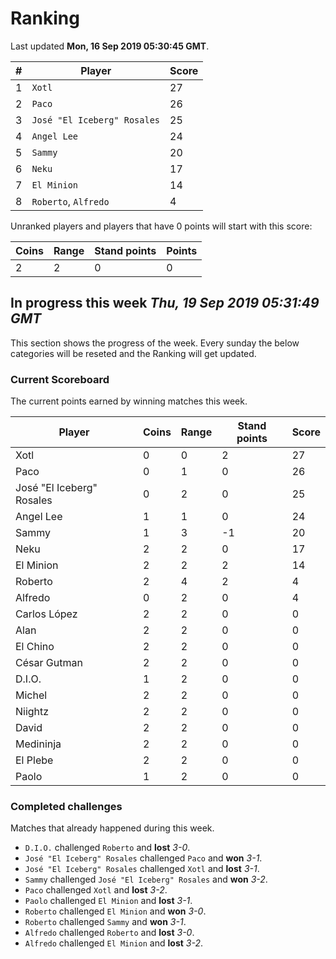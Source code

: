 # Ranking

Last updated **Mon, 16 Sep 2019 05:30:45 GMT**.

|#|Player|Score|
|-|------|-----|
|1|`Xotl`|27|
|2|`Paco`|26|
|3|`José "El Iceberg" Rosales`|25|
|4|`Angel Lee`|24|
|5|`Sammy`|20|
|6|`Neku`|17|
|7|`El Minion`|14|
|8|`Roberto`, `Alfredo`|4|

Unranked players and players that have 0 points will start with this score:

|Coins|Range|Stand points|Points|
|-----|-----|------------|------|
|2|2|0|0|

## In progress this week *Thu, 19 Sep 2019 05:31:49 GMT*
This section shows the progress of the week. Every sunday the below categories will be reseted and the Ranking will get updated.

### Current Scoreboard
The current points earned by winning matches this week.

|Player|Coins|Range|Stand points|Score|
|------|-----|-----|------------|-----|
|Xotl|0|0|2|27|
|Paco|0|1|0|26|
|José "El Iceberg" Rosales|0|2|0|25|
|Angel Lee|1|1|0|24|
|Sammy|1|3|-1|20|
|Neku|2|2|0|17|
|El Minion|2|2|2|14|
|Roberto|2|4|2|4|
|Alfredo|0|2|0|4|
|Carlos López|2|2|0|0|
|Alan|2|2|0|0|
|El Chino|2|2|0|0|
|César Gutman|2|2|0|0|
|D.I.O.|1|2|0|0|
|Michel|2|2|0|0|
|Niightz|2|2|0|0|
|David|2|2|0|0|
|Medininja|2|2|0|0|
|El Plebe|2|2|0|0|
|Paolo|1|2|0|0|

### Completed challenges
Matches that already happened during this week.

* `D.I.O.` challenged `Roberto` and **lost** *3-0*.
* `José "El Iceberg" Rosales` challenged `Paco` and **won** *3-1*.
* `José "El Iceberg" Rosales` challenged `Xotl` and **lost** *3-1*.
* `Sammy` challenged `José "El Iceberg" Rosales` and **won** *3-2*.
* `Paco` challenged `Xotl` and **lost** *3-2*.
* `Paolo` challenged `El Minion` and **lost** *3-1*.
* `Roberto` challenged `El Minion` and **won** *3-0*.
* `Roberto` challenged `Sammy` and **won** *3-1*.
* `Alfredo` challenged `Roberto` and **lost** *3-0*.
* `Alfredo` challenged `El Minion` and **lost** *3-2*.

